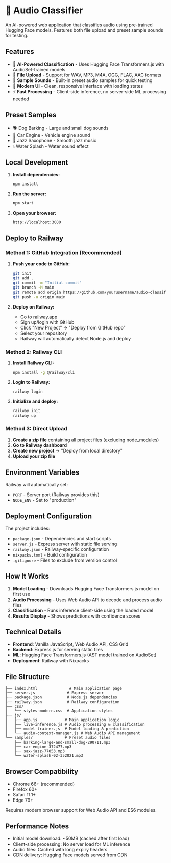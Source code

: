 # 🎵 Audio Classifier

An AI-powered web application that classifies audio using pre-trained Hugging Face models. Features both file upload and preset sample sounds for testing.

## Features

- 🤖 **AI-Powered Classification** - Uses Hugging Face Transformers.js with AudioSet-trained models
- 📁 **File Upload** - Support for WAV, MP3, M4A, OGG, FLAC, AAC formats
- 🎵 **Sample Sounds** - Built-in preset audio samples for quick testing
- 🎨 **Modern UI** - Clean, responsive interface with loading states
- ⚡ **Fast Processing** - Client-side inference, no server-side ML processing needed

## Preset Samples

- 🐕 Dog Barking - Large and small dog sounds
- 🚗 Car Engine - Vehicle engine sound
- 🎷 Jazz Saxophone - Smooth jazz music
- 💧 Water Splash - Water sound effect

## Local Development

1. **Install dependencies:**
   ```bash
   npm install
   ```

2. **Run the server:**
   ```bash
   npm start
   ```

3. **Open your browser:**
   ```
   http://localhost:3000
   ```

## Deploy to Railway

### Method 1: GitHub Integration (Recommended)

1. **Push your code to GitHub:**
   ```bash
   git init
   git add .
   git commit -m "Initial commit"
   git branch -M main
   git remote add origin https://github.com/yourusername/audio-classifier.git
   git push -u origin main
   ```

2. **Deploy on Railway:**
   - Go to [railway.app](https://railway.app)
   - Sign up/login with GitHub
   - Click "New Project" → "Deploy from GitHub repo"
   - Select your repository
   - Railway will automatically detect Node.js and deploy

### Method 2: Railway CLI

1. **Install Railway CLI:**
   ```bash
   npm install -g @railway/cli
   ```

2. **Login to Railway:**
   ```bash
   railway login
   ```

3. **Initialize and deploy:**
   ```bash
   railway init
   railway up
   ```

### Method 3: Direct Upload

1. **Create a zip file** containing all project files (excluding node_modules)
2. **Go to Railway dashboard**
3. **Create new project** → "Deploy from local directory"
4. **Upload your zip file**

## Environment Variables

Railway will automatically set:
- `PORT` - Server port (Railway provides this)
- `NODE_ENV` - Set to "production"

## Deployment Configuration

The project includes:
- `package.json` - Dependencies and start scripts
- `server.js` - Express server with static file serving
- `railway.json` - Railway-specific configuration
- `nixpacks.toml` - Build configuration
- `.gitignore` - Files to exclude from version control

## How It Works

1. **Model Loading** - Downloads Hugging Face Transformers.js model on first use
2. **Audio Processing** - Uses Web Audio API to decode and process audio files
3. **Classification** - Runs inference client-side using the loaded model
4. **Results Display** - Shows predictions with confidence scores

## Technical Details

- **Frontend**: Vanilla JavaScript, Web Audio API, CSS Grid
- **Backend**: Express.js for serving static files
- **ML**: Hugging Face Transformers.js (AST model trained on AudioSet)
- **Deployment**: Railway with Nixpacks

## File Structure

```
├── index.html              # Main application page
├── server.js              # Express server
├── package.json           # Node.js dependencies
├── railway.json           # Railway configuration
├── css/
│   └── styles-modern.css  # Application styles
├── js/
│   ├── app.js            # Main application logic
│   ├── live-inference.js # Audio processing & classification
│   ├── model-trainer.js  # Model loading & prediction
│   └── audio-context-manager.js # Web Audio API management
└── samples/              # Preset audio files
    ├── barking-large-and-small-dog-290711.mp3
    ├── car-engine-372477.mp3
    ├── sax-jazz-77053.mp3
    └── water-splash-02-352021.mp3
```

## Browser Compatibility

- Chrome 66+ (recommended)
- Firefox 60+
- Safari 11.1+
- Edge 79+

Requires modern browser support for Web Audio API and ES6 modules.

## Performance Notes

- Initial model download: ~50MB (cached after first load)
- Client-side processing: No server load for ML inference
- Audio files: Cached with long expiry headers
- CDN delivery: Hugging Face models served from CDN